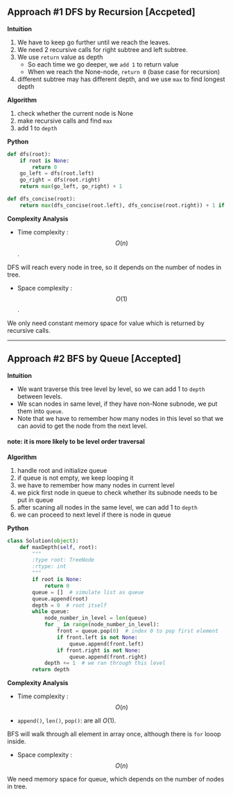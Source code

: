 ## Approach #1 DFS by Recursion [Accpeted]

**Intuition**

1. We have to keep go further until we reach the leaves.
2. We need 2 recursive calls for right subtree and left subtree.
3. We use `return` value as depth
    - So each time we go deeper, we `add 1` to return value
    - When we reach the None-node, `return 0` (base case for recursion)
4. different subtree may has different depth, and we use `max` to find longest depth 

**Algorithm**

1. check whether the current node is None
2. make recursive calls and find `max`
3. add 1 to `depth`

**Python**

```python
def dfs(root):
    if root is None:
        return 0
    go_left = dfs(root.left) 
    go_right = dfs(root.right)
    return max(go_left, go_right) + 1
```

```python
def dfs_concise(root):
    return max(dfs_concise(root.left), dfs_concise(root.right)) + 1 if root is not None else 0
```


**Complexity Analysis**

* Time complexity : $$O(n)$$.

DFS will reach every node in tree, so it depends on the number of nodes in tree.

* Space complexity : $$O(1)$$.

We only need constant memory space for value which is returned by recursive calls.

---
## Approach #2 BFS by Queue  [Accepted]

**Intuition**

- We want traverse this tree level by level, so we can add 1 to `depth` between levels.
- We scan nodes in same level, if they have non-None subnode, we put them into `queue`.
- Note that we have to remember how many nodes in this level so that we can aovid to get the node from the next level.

#### note: it is more likely to be level order traversal


**Algorithm**

1. handle root and initialize queue
2. if queue is not empty, we keep looping it
3. we have to remember how many nodes in current level
4. we pick first node in queue to check whether its subnode needs to be put in queue
5. after scaning all nodes in the same level, we can add 1 to `depth`
6. we can proceed to next level if there is node in queue

**Python**

```python
class Solution(object):
    def maxDepth(self, root):
        """
        :type root: TreeNode
        :rtype: int
        """
        if root is None:
            return 0
        queue = []  # simulate list as queue
        queue.append(root)
        depth = 0  # root itself
        while queue:
            node_number_in_level = len(queue)
            for _ in range(node_number_in_level):
                front = queue.pop(0)  # index 0 to pop first element
                if front.left is not None:
                    queue.append(front.left)
                if front.right is not None:
                    queue.append(front.right)
            depth += 1  # we ran through this level
        return depth
```

**Complexity Analysis**

* Time complexity : $$O(n)$$

- `append()`, `len()`, `pop()`: are all $O(1)$.

BFS will walk through all element in array once, although there is `for` looop inside.

* Space complexity : $$O(n)$$
    
We need memory space for queue, which depends on the number of nodes in tree.